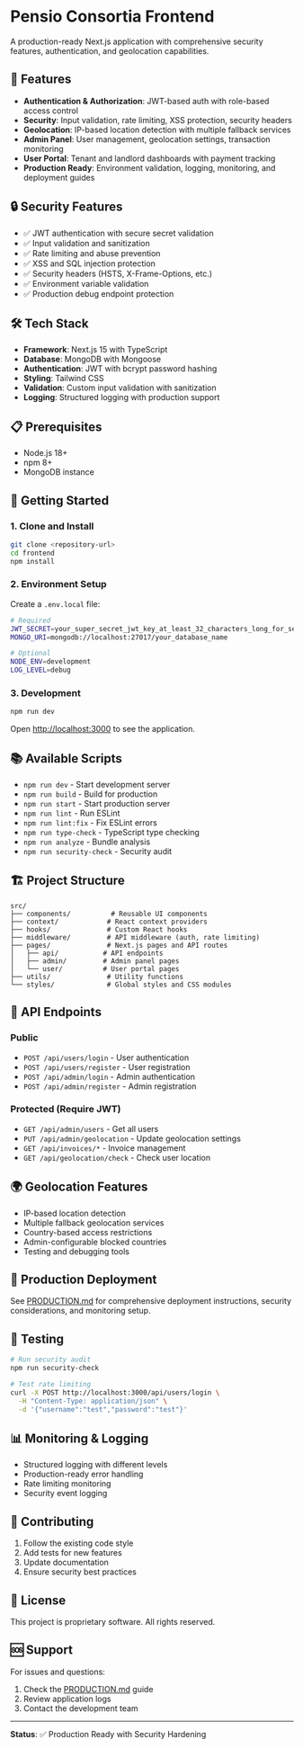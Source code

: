 # Pensio Consortia Frontend

A production-ready Next.js application with comprehensive security features, authentication, and geolocation capabilities.

## 🚀 Features

- **Authentication & Authorization**: JWT-based auth with role-based access control
- **Security**: Input validation, rate limiting, XSS protection, security headers
- **Geolocation**: IP-based location detection with multiple fallback services
- **Admin Panel**: User management, geolocation settings, transaction monitoring
- **User Portal**: Tenant and landlord dashboards with payment tracking
- **Production Ready**: Environment validation, logging, monitoring, and deployment guides

## 🔒 Security Features

- ✅ JWT authentication with secure secret validation
- ✅ Input validation and sanitization
- ✅ Rate limiting and abuse prevention
- ✅ XSS and SQL injection protection
- ✅ Security headers (HSTS, X-Frame-Options, etc.)
- ✅ Environment variable validation
- ✅ Production debug endpoint protection

## 🛠️ Tech Stack

- **Framework**: Next.js 15 with TypeScript
- **Database**: MongoDB with Mongoose
- **Authentication**: JWT with bcrypt password hashing
- **Styling**: Tailwind CSS
- **Validation**: Custom input validation with sanitization
- **Logging**: Structured logging with production support

## 📋 Prerequisites

- Node.js 18+ 
- npm 8+
- MongoDB instance

## 🚀 Getting Started

### 1. Clone and Install
```bash
git clone <repository-url>
cd frontend
npm install
```

### 2. Environment Setup
Create a `.env.local` file:
```bash
# Required
JWT_SECRET=your_super_secret_jwt_key_at_least_32_characters_long_for_security
MONGO_URI=mongodb://localhost:27017/your_database_name

# Optional
NODE_ENV=development
LOG_LEVEL=debug
```

### 3. Development
```bash
npm run dev
```

Open [http://localhost:3000](http://localhost:3000) to see the application.

## 📚 Available Scripts

- `npm run dev` - Start development server
- `npm run build` - Build for production
- `npm run start` - Start production server
- `npm run lint` - Run ESLint
- `npm run lint:fix` - Fix ESLint errors
- `npm run type-check` - TypeScript type checking
- `npm run analyze` - Bundle analysis
- `npm run security-check` - Security audit

## 🏗️ Project Structure

```
src/
├── components/          # Reusable UI components
├── context/            # React context providers
├── hooks/              # Custom React hooks
├── middleware/         # API middleware (auth, rate limiting)
├── pages/              # Next.js pages and API routes
│   ├── api/           # API endpoints
│   ├── admin/         # Admin panel pages
│   └── user/          # User portal pages
├── utils/              # Utility functions
└── styles/             # Global styles and CSS modules
```

## 🔐 API Endpoints

### Public
- `POST /api/users/login` - User authentication
- `POST /api/users/register` - User registration
- `POST /api/admin/login` - Admin authentication
- `POST /api/admin/register` - Admin registration

### Protected (Require JWT)
- `GET /api/admin/users` - Get all users
- `PUT /api/admin/geolocation` - Update geolocation settings
- `GET /api/invoices/*` - Invoice management
- `GET /api/geolocation/check` - Check user location

## 🌍 Geolocation Features

- IP-based location detection
- Multiple fallback geolocation services
- Country-based access restrictions
- Admin-configurable blocked countries
- Testing and debugging tools

## 🚀 Production Deployment

See [PRODUCTION.md](./PRODUCTION.md) for comprehensive deployment instructions, security considerations, and monitoring setup.

## 🧪 Testing

```bash
# Run security audit
npm run security-check

# Test rate limiting
curl -X POST http://localhost:3000/api/users/login \
  -H "Content-Type: application/json" \
  -d '{"username":"test","password":"test"}'
```

## 📊 Monitoring & Logging

- Structured logging with different levels
- Production-ready error handling
- Rate limiting monitoring
- Security event logging

## 🤝 Contributing

1. Follow the existing code style
2. Add tests for new features
3. Update documentation
4. Ensure security best practices

## 📄 License

This project is proprietary software. All rights reserved.

## 🆘 Support

For issues and questions:
1. Check the [PRODUCTION.md](./PRODUCTION.md) guide
2. Review application logs
3. Contact the development team

---

**Status**: ✅ Production Ready with Security Hardening
